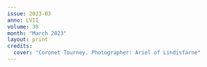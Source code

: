 ```yaml
---
issue: 2023-03
anno: LVII
volume: 30
month: "March 2023"
layout: print
credits:
  cover: "Coronet Tourney. Photographer: Ariel of Lindisfarne"
---
```

